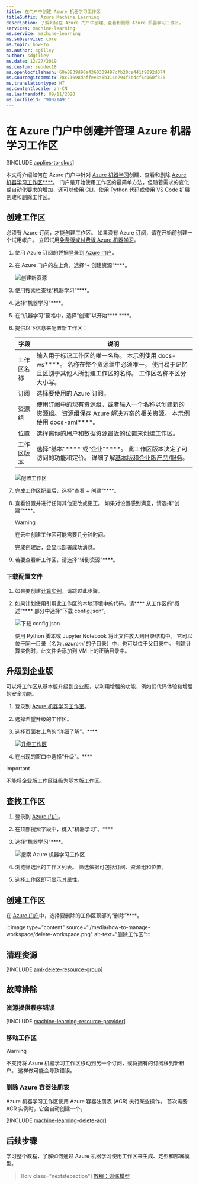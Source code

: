 ```yaml
---
title: 在门户中创建 Azure 机器学习工作区
titleSuffix: Azure Machine Learning
description: 了解如何在 Azure 门户中创建、查看和删除 Azure 机器学习工作区。
services: machine-learning
ms.service: machine-learning
ms.subservice: core
ms.topic: how-to
ms.author: sgilley
author: sdgilley
ms.date: 12/27/2019
ms.custom: seodec18
ms.openlocfilehash: 60e8839d90a4360309497cfb20ce441f9092d074
ms.sourcegitcommit: 78c71698daffee3a6b316e794f5bdcf6d160f326
ms.translationtype: HT
ms.contentlocale: zh-CN
ms.lasthandoff: 09/11/2020
ms.locfileid: "90021491"
---
```

# <a name="create-and-manage-azure-machine-learning-workspaces-in-the-azure-portal"></a>在 Azure 门户中创建并管理 Azure 机器学习工作区
[!INCLUDE [applies-to-skus](../../includes/aml-applies-to-basic-enterprise-sku.md)]

本文将介绍如何在 Azure 门户中针对 [Azure 机器学习](overview-what-is-azure-ml.md)创建、查看和删除 [Azure 机器学习工作区****](concept-workspace.md)。  门户是开始使用工作区的最简单方法，但随着需求的变化或自动化要求的增加，还可以[使用 CLI](reference-azure-machine-learning-cli.md)、[使用 Python 代码](https://docs.microsoft.com/python/api/overview/azure/ml/intro?view=azure-ml-py)或[使用 VS Code 扩展](tutorial-setup-vscode-extension.md)创建和删除工作区。

## <a name="create-a-workspace"></a>创建工作区

必须有 Azure 订阅，才能创建工作区。 如果没有 Azure 订阅，请在开始前创建一个试用帐户。 立即试用[免费版或付费版 Azure 机器学习](https://www.azure.cn/pricing/1rmb-trial)。

1. 使用 Azure 订阅的凭据登录到 [Azure 门户](https://portal.azure.cn/)。 

1. 在 Azure 门户的左上角，选择“+ 创建资源”****。

      ![创建新资源](./media/how-to-manage-workspace/create-workspace.gif)

1. 使用搜索栏查找“机器学习”****。

1. 选择“机器学习”****。

1. 在“机器学习”窗格中，选择“创建”以开始**** ****。

1. 提供以下信息来配置新工作区：

   字段|说明 
   ---|---
   工作区名称 |输入用于标识工作区的唯一名称。 本示例使用 docs-ws****。 名称在整个资源组中必须唯一。 使用易于记忆且区别于其他人所创建工作区的名称。 工作区名称不区分大小写。
   订阅 |选择要使用的 Azure 订阅。
   资源组 | 使用订阅中的现有资源组，或者输入一个名称以创建新的资源组。 资源组保存 Azure 解决方案的相关资源。 本示例使用 docs-aml****。 
   位置 | 选择离你的用户和数据资源最近的位置来创建工作区。
   工作区版本 | 选择“基本”**** 或“企业”****。  此工作区版本决定了可访问的功能和定价。 详细了解[基本版和企业版产品/服务](overview-what-is-azure-ml.md#sku)。 

    ![配置工作区](./media/how-to-manage-workspace/select-edition.png)

1. 完成工作区配置后，选择“查看 + 创建”****。
2. 查看设置并进行任何其他更改或更正。 如果对设置感到满意，请选择“创建”****。

   > [!Warning] 
   > 在云中创建工作区可能需要几分钟时间。

   完成创建后，会显示部署成功消息。 
 
 1. 若要查看新工作区，请选择“转到资源”****。

### <a name="download-a-configuration-file"></a>下载配置文件

1. 如果要创建[计算实例](tutorial-1st-experiment-sdk-setup.md#azure)，请跳过此步骤。

1. 如果计划使用引用此工作区的本地环境中的代码，请**** 从工作区的“概述”**** 部分中选择“下载 config.json”。  

   ![下载 config.json](./media/how-to-manage-workspace/configure.png)
   
   使用 Python 脚本或 Jupyter Notebook 将此文件放入到目录结构中。 它可以位于同一目录（名为 *.azureml* 的子目录）中，也可以位于父目录中。 创建计算实例时，此文件会添加到 VM 上的正确目录中。

## <a name="upgrade-to-enterprise-edition"></a><a name="upgrade"></a>升级到企业版

可以将工作区从基本版升级到企业版，以利用增强的功能，例如低代码体验和增强的安全功能。

1. 登录到 [Azure 机器学习工作室](https://studio.ml.azure.cn)。

1. 选择希望升级的工作区。

1. 选择页面右上角的“详细了解”。****

   [ ![升级工作区](./media/how-to-manage-workspace/upgrade.png) ](./media/how-to-manage-workspace/upgrade.png#lightbox)

1. 在出现的窗口中选择“升级”。****


> [!IMPORTANT]
> 不能将企业版工作区降级为基本版工作区。 

## <a name="find-a-workspace"></a><a name="view"></a>查找工作区

1. 登录到 [Azure 门户](https://portal.azure.cn/)。

1. 在顶部搜索字段中，键入“机器学习”。****  

1. 选择“机器学习”****。

   ![搜索 Azure 机器学习工作区](./media/how-to-manage-workspace/find-workspaces.png)

1. 浏览筛选出的工作区列表。 筛选依据可包括订阅、资源组和位置。  

1. 选择工作区即可显示其属性。

## <a name="delete-a-workspace"></a>创建工作区

在 [Azure 门户](https://portal.azure.cn/)中，选择要删除的工作区顶部的“删除”****。

:::image type="content" source="./media/how-to-manage-workspace/delete-workspace.png" alt-text="删除工作区":::

## <a name="clean-up-resources"></a>清理资源

[!INCLUDE [aml-delete-resource-group](../../includes/aml-delete-resource-group.md)]

## <a name="troubleshooting"></a>故障排除

### <a name="resource-provider-errors"></a>资源提供程序错误

[!INCLUDE [machine-learning-resource-provider](../../includes/machine-learning-resource-provider.md)]

### <a name="moving-the-workspace"></a>移动工作区

> [!WARNING]
> 不支持将 Azure 机器学习工作区移动到另一个订阅，或将拥有的订阅移到新租户。 这样做可能会导致错误。

### <a name="deleting-the-azure-container-registry"></a>删除 Azure 容器注册表

Azure 机器学习工作区使用 Azure 容器注册表 (ACR) 执行某些操作。 首次需要 ACR 实例时，它会自动创建一个。

[!INCLUDE [machine-learning-delete-acr](../../includes/machine-learning-delete-acr.md)]

## <a name="next-steps"></a>后续步骤

学习整个教程，了解如何通过 Azure 机器学习使用工作区来生成、定型和部署模型。

> [!div class="nextstepaction"]
> [教程：训练模型](tutorial-train-models-with-aml.md)
